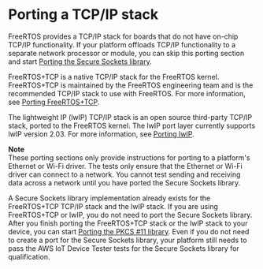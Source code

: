 # Porting a TCP/IP stack<a name="afr-porting-tcp"></a>

FreeRTOS provides a TCP/IP stack for boards that do not have on\-chip TCP/IP functionality\. If your platform offloads TCP/IP functionality to a separate network processor or module, you can skip this porting section and start [Porting the Secure Sockets library](afr-porting-ss.md)\.

FreeRTOS\+TCP is a native TCP/IP stack for the FreeRTOS kernel\. FreeRTOS\+TCP is maintained by the FreeRTOS engineering team and is the recommended TCP/IP stack to use with FreeRTOS\. For more information, see [Porting FreeRTOS\+TCP](porting-freertos-tcp.md)\.

The lightweight IP \(lwIP\) TCP/IP stack is an open source third\-party TCP/IP stack, ported to the FreeRTOS kernel\. The lwIP port layer currently supports lwIP version 2\.03\. For more information, see [Porting lwIP](porting-lwip.md)\.

**Note**  
These porting sections only provide instructions for porting to a platform's Ethernet or Wi\-Fi driver\. The tests only ensure that the Ethernet or Wi\-Fi driver can connect to a network\. You cannot test sending and receiving data across a network until you have ported the Secure Sockets library\.

A Secure Sockets library implementation already exists for the FreeRTOS\+TCP TCP/IP stack and the lwIP stack\. If you are using FreeRTOS\+TCP or lwIP, you do not need to port the Secure Sockets library\. After you finish porting the FreeRTOS\+TCP stack or the lwIP stack to your device, you can start [Porting the PKCS \#11 library](afr-porting-pkcs.md)\. Even if you do not need to create a port for the Secure Sockets library, your platform still needs to pass the AWS IoT Device Tester tests for the Secure Sockets library for qualification\.